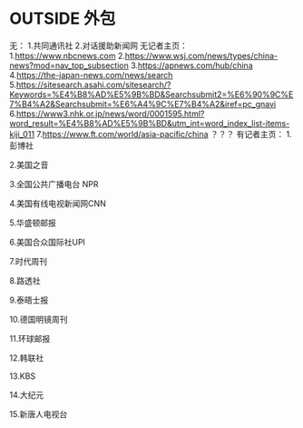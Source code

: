 # OUTSIDE 外包

无：
1.共同通讯社
2.对话援助新闻网
无记者主页：
1.https://www.nbcnews.com
2.https://www.wsj.com/news/types/china-news?mod=nav_top_subsection
3.https://apnews.com/hub/china
4.https://the-japan-news.com/news/search
5.https://sitesearch.asahi.com/sitesearch/?Keywords=%E4%B8%AD%E5%9B%BD&Searchsubmit2=%E6%90%9C%E7%B4%A2&Searchsubmit=%E6%A4%9C%E7%B4%A2&iref=pc_gnavi
6.https://www3.nhk.or.jp/news/word/0001595.html?word_result=%E4%B8%AD%E5%9B%BD&utm_int=word_index_list-items-kiji_011
7.https://www.ft.com/world/asia-pacific/china ？？？
有记者主页：
1.彭博社

2.美国之音

3.全国公共广播电台 NPR

4.美国有线电视新闻网CNN

5.华盛顿邮报

6.美国合众国际社UPI

7.时代周刊

8.路透社

9.泰晤士报

10.德国明镜周刊

11.环球邮报

12.韩联社

13.KBS

14.大纪元

15.新唐人电视台

